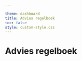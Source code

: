 ```yaml
---

theme: dashboard
title: Advies regelboek
toc: false
style: custom-style.css
---
```


# Advies regelboek
